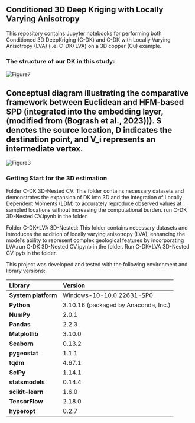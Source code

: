 ## Conditioned 3D Deep Kriging with Locally Varying Anisotropy
This repository contains Jupyter notebooks for performing both Conditioned 3D DeepKriging (C-DK) and C-DK with Locally Varying Anisotropy (LVA) (i.e. C-DK+LVA) on a 3D copper (Cu) example.

### The structure of our DK in this study: 
![Figure7](https://github.com/user-attachments/assets/15386a99-327f-45c5-9869-e93e7632f673)



## Conceptual diagram illustrating the comparative framework between Euclidean and HFM-based SPD (integrated into the embedding layer, (modified from (Bogrash et al., 2023))). S denotes the source location, D indicates the destination point, and V_i represents an intermediate vertex.
![Figure3](https://github.com/user-attachments/assets/b39c7a13-32ce-45d4-b516-6e0860a3d504)



### Getting Start for the 3D estimation

Folder C-DK 3D-Nested CV: This folder contains necessary datasets and demonstrates the expansion of DK into 3D and the integration of Locally Dependent Moments (LDM) to accurately reproduce observed values at sampled locations without increasing the computational burden. run C-DK 3D-Nested CV.ipynb in the folder.  


Folder C-DK+LVA 3D-Nested:  This folder contains necessary datasets and introduces the addition of locally varying anisotropy (LVA), enhancing the model’s ability to represent complex geological features by incorporating LVA.run C-DK 3D-Nested CV.ipynb in the folder. Run C-DK+LVA 3D-Nested CV.ipyb in the folder.


This project was developed and tested with the following environment and library versions:

| **Library**           | **Version**                                              |
|:----------------------|:---------------------------------------------------------|
| **System platform**   | Windows-10-10.0.22631-SP0                                |
| **Python**            | 3.10.16 (packaged by Anaconda, Inc.)                     |
| **NumPy**             | 2.0.1                                                    |
| **Pandas**            | 2.2.3                                                    |
| **Matplotlib**        | 3.10.0                                                   |
| **Seaborn**           | 0.13.2                                                   |
| **pygeostat**         | 1.1.1                                                    |
| **tqdm**              | 4.67.1                                                   |
| **SciPy**             | 1.14.1                                                   |
| **statsmodels**       | 0.14.4                                                   |
| **scikit-learn**      | 1.6.0                                                    |
| **TensorFlow**        | 2.18.0                                                   |
| **hyperopt**          | 0.2.7                                                    |


